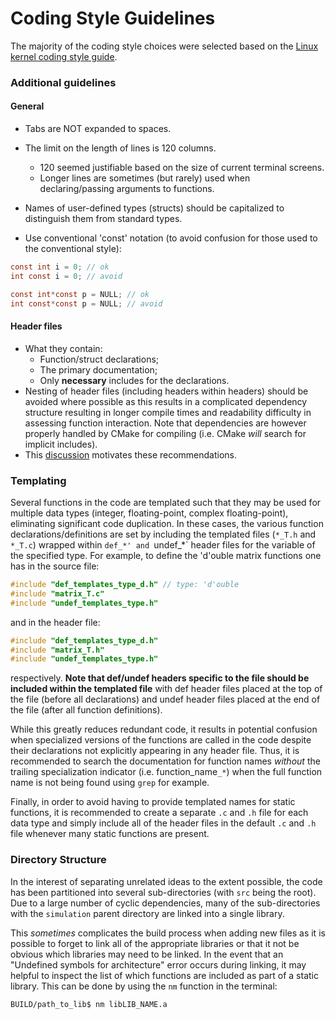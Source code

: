 # Coding Style Guidelines

The majority of the coding style choices were selected based on the
[Linux kernel coding style guide](https://www.kernel.org/doc/html/v4.10/process/coding-style.html).

### Additional guidelines

#### General

- Tabs are NOT expanded to spaces.

- The limit on the length of lines is 120 columns.
	- 120 seemed justifiable based on the size of current terminal screens.
	- Longer lines are sometimes (but rarely) used when declaring/passing arguments to
	  functions.

- Names of user-defined types (structs) should be capitalized to distinguish them from standard
  types.
- Use conventional 'const' notation (to avoid confusion for those used to the conventional style):
```c
const int i = 0; // ok
int const i = 0; // avoid

const int*const p = NULL; // ok
int const*const p = NULL; // avoid
```

#### Header files
- What they contain:
	- Function/struct declarations;
	- The primary documentation;
	- Only **necessary** includes for the declarations.
- Nesting of header files (including headers within headers) should be avoided where possible as
  this results in a complicated dependency structure resulting in longer compile times and
  readability difficulty in assessing function interaction. Note that dependencies are however
  properly handled by CMake for compiling (i.e. CMake *will* search for implicit includes).
- This [discussion](http://stackoverflow.com/questions/1804486/should-i-use-include-in-headers)
  motivates these recommendations.

### Templating

Several functions in the code are templated such that they may be used for multiple data types
(integer, floating-point, complex floating-point), eliminating significant code duplication. In
these cases, the various function declarations/definitions are set by including the templated files
(`*_T.h` and `*_T.c`) wrapped within `def_*' and `undef_*` header files for the variable of the
specified type. For example, to define the 'd'ouble matrix functions one has in the source file:
```c
#include "def_templates_type_d.h" // type: 'd'ouble
#include "matrix_T.c"
#include "undef_templates_type.h"
```
and in the header file:
```c
#include "def_templates_type_d.h"
#include "matrix_T.h"
#include "undef_templates_type.h"
```
respectively. __Note that def/undef headers specific to the file should be included within the
templated file__ with def header files placed at the top of the file (before all declarations) and
undef header files placed at the end of the file (after all function definitions).

While this greatly reduces redundant code, it results in potential confusion when specialized
versions of the functions are called in the code despite their declarations not explicitly appearing
in any header file. Thus, it is recommended to search the documentation for function names *without*
the trailing specialization indicator (i.e. function_name`_*`) when the full function name is not
being found using `grep` for example.

Finally, in order to avoid having to provide templated names for static functions, it is recommended
to create a separate `.c` and `.h` file for each data type and simply include all of the header
files in the default `.c` and `.h` file whenever many static functions are present.

### Directory Structure

In the interest of separating unrelated ideas to the extent possible, the code has been partitioned
into several sub-directories (with `src` being the root). Due to a large number of cyclic
dependencies, many of the sub-directories with the `simulation` parent directory are linked into a
single library.

This *sometimes* complicates the build process when adding new files as it is possible to forget to
link all of the appropriate libraries or that it not be obvious which libraries may need to be
linked. In the event that an "Undefined symbols for architecture" error occurs during linking, it
may helpful to inspect the list of which functions are included as part of a static library. This
can be done by using the `nm` function in the terminal:
```sh
BUILD/path_to_lib$ nm libLIB_NAME.a
```
